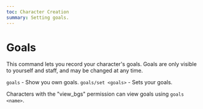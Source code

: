 ```yaml
---
toc: Character Creation
summary: Setting goals.
---
```

# Goals
This command lets you record your character's goals.  Goals are only visible to yourself and staff, and may be changed at any time.

`goals` - Show you own goals.
`goals/set <goals>` - Sets your goals.

Characters with the "view_bgs" permission can view goals using `goals <name>`.

